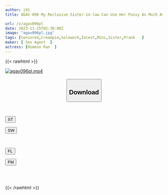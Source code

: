 ```yaml
---
author: j91
title: AGAV-096 My Reclusive Sister-in-law Can Use Her Pussy As Much As She Wants In Exchange For Running Errands For Her. Ran Himeno

url: /v/agav096pl
date: 2023-11-25T02:30:00Z
image: "agav096pl.jpg"
tags: [Censored,Creampie,Solowork,Incest,Mini,Sister,Prank	 ]
maker: [ Sex Agent  ]
actress: [Himeno Ran  ]
---
```



{{< rawhtml >}}

<div class="video" data-videoid="vodR42v1XKh44qz">
    <a href="javascript:;">
        <img src="/v/agav096pl/agav096pl.jpg" width="WIDTH" height="HEIGHT" alt="agav096pl.mp4" loading="lazy">
    </a>
</div>

<script type="text/javascript" src="https://j91.asia/asset/on-demand-st.js"></script>

<br>
  <link rel="stylesheet" href="https://j91.asia/asset/bs5.css">
  
  <center>
  <button class="btn btn-primary" type="button" data-bs-toggle="collapse" data-bs-target=".multi-collapse" aria-expanded="false" aria-controls="multiCollapseExample1 multiCollapseExample2"><h2>Download</h2></button></center>
</p>
<div class="row">
  <div class="col">
    <div class="collapse multi-collapse" id="multiCollapseExample1">
      <div class="card card-body">
	      	      <br>
<div class="buttons">  
<p><a href="https://streamtape.to/v/vodR42v1XKh44qz" target="_blank"><button class="btn-hover color-3"><i class="fa fa-download"></i> ST</button></a></p>
<p><a href="https://flaswish.com/fkg6o4535yb8" target="_blank"><button class="btn-hover color-2"><i class="fa fa-download"></i> SW</button></a></p></div>
    </div>
  </div>
</div>
  <div class="col">
    <div class="collapse multi-collapse" id="multiCollapseExample2">
      <div class="card card-body">
	      <br>
<div class="buttons">
<p><a href="javascript:;" target="_blank"><button class="btn-hover color-9"><i class="fa fa-download"></i> FL</button></a></p>
<p><a href="javascript:;" target="_blank"><button class="btn-hover color-8"><i class="fa fa-download"></i> FM</button></a></p></div>
<br><br>
      </div>
    </div>
  </div>
</div>

{{< /rawhtml >}}
